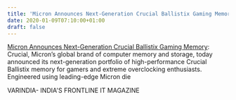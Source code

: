 ```yaml
---
title: 'Micron Announces Next-Generation Crucial Ballistix Gaming Memory'
date: 2020-01-09T07:10:00+01:00
draft: false
---
```


[Micron Announces Next-Generation Crucial Ballistix Gaming Memory](https://varindia.com/news/micron-announces-nextgeneration-crucial-ballistix-gaming-memory#.XhbD4kirepM.blogger): Crucial, Micron’s global brand of computer memory and storage, today announced its next-generation portfolio of high-performance Crucial Ballistix memory for gamers and extreme overclocking enthusiasts. Engineered using leading-edge Micron die  
  
VARINDIA- INDIA'S FRONTLINE IT MAGAZINE